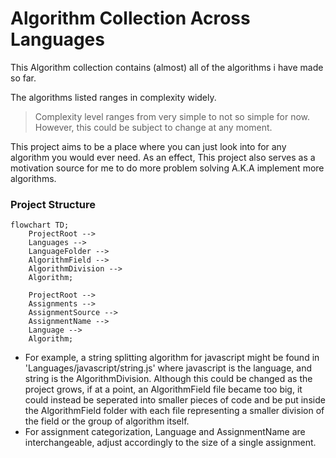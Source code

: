 # Algorithm Collection Across Languages
This Algorithm collection contains (almost) all of the algorithms i have made so far.

The algorithms listed ranges in complexity widely.
> Complexity level ranges from very simple to not so simple for now. However, this could be subject to change at any moment.

This project aims to be a place where you can just look into for any algorithm you would ever need. As an effect, This project also serves as a motivation source for me to do more problem solving A.K.A implement more algorithms.

### Project Structure
```mermaid
flowchart TD;
    ProjectRoot --> 
    Languages --> 
    LanguageFolder -->
    AlgorithmField -->
    AlgorithmDivision --> 
    Algorithm;

    ProjectRoot --> 
    Assignments --> 
    AssignmentSource -->
    AssignmentName -->
    Language -->
    Algorithm;
```
- For example, a string splitting algorithm for javascript might be found in 'Languages/javascript/string.js' where javascript is the language, and string is the AlgorithmDivision. Although this could be changed as the project grows, if at a point, an AlgorithmField file became too big, it could instead be seperated into smaller pieces of code and be put inside the AlgorithmField folder with each file representing a smaller division of the field or the group of algorithm itself.
- For assignment categorization, Language and AssignmentName are interchangeable, adjust accordingly to the size of a single assignment.
